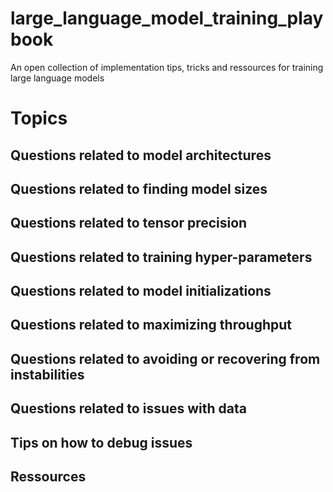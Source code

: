 # large_language_model_training_playbook
An open collection of implementation tips, tricks and ressources for training large language models

# Topics

## Questions related to model architectures

## Questions related to finding model sizes

## Questions related to tensor precision

## Questions related to training hyper-parameters

## Questions related to model initializations

## Questions related to maximizing throughput

## Questions related to avoiding or recovering from instabilities

## Questions related to issues with data

## Tips on how to debug issues

## Ressources
